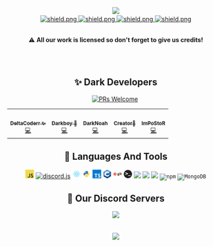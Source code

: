   <center><a href="https://discord.com/assets/ef555bf639a11bd65ae3065263788bba.png"><img src="https://discord.com/assets/ef555bf639a11bd65ae3065263788bba.png"></a></center>

 <div align=center>

  <a href="https://discord.gg/SaGJ8hz">
    <img src="https://discordapp.com/api/guilds/733807204938940447/widget.png?style=shield" alt="shield.png">
  </a>
 
 <a href="https://github.com/TeamDarkDevs">
    <img src="https://img.shields.io/badge/discord.js-v12.3.1-blue.svg?logo=npm" alt="shield.png">
  </a>
  
  
  <a href="https://github.com/TeamDarkDevs/DarkDevelopers/LISENCE">
    <img src="https://img.shields.io/badge/license-GNU%20GPL%20v3-green" alt="shield.png">
  </a>
  
    
  <a href="https://github.com/TeamDarkDevs/DarkDevelopers">
    <img src="https://visitors-badge.glitch.me/badge?page_id=TeamDarkDevs.TeamDarkDevs" alt="shield.png">
  </a>
  
  
<br>
<br>

 :warning: **All our work is licensed so don't forget to give us credits!**

<br><br>

## ✨ Dark Developers 
[![PRs Welcome](https://img.shields.io/badge/PRs-welcome-brightgreen.svg?style=flat-square)](https://github.com/DeltaCoderr/Covid-19-Tracker)&nbsp;

<!-- ALL-CONTRIBUTORS-LIST:START - Do not remove or modify this section -->
<!-- prettier-ignore-start -->
<!-- markdownlint-disable -->

<table>
  <tr>
     <td align="center"><a href="https://github.com/DeltaCoderr"><img src="https://avatars0.githubusercontent.com/u/51528076?s=460&u=d1e28ca661a14f0b3428cc07dd410f36f891966b&v=4" width="100px;" alt=""/><br /><sub><b>DeltaCoderr ✨</b></sub></a><br /><a href="https://github.com/houseofgeeks/hg/commits?author=DeltaCoderr" title="Developer">💻</a></td>
     <td align="center"><a href="https://github.com/DarkBoy-js"><img src="https://avatars3.githubusercontent.com/u/71411869?s=400&u=7f8e4008818e748e390cfcaf1db4b33f42c8b06e&v=4" width="100px;" alt=""/><br /><sub><b>Darkboy 🍭</b></sub></a><br /><a href="https://github.com/houseofgeeks/hg/commits?author=DarkBoy-js" title="Developer">💻</a></td>
     <td align="center"><a href="https://github.com/DarkNoahDev"><img src="https://avatars0.githubusercontent.com/u/69770663?s=400&u=36114e7f2420e48c3fbe622849e4cf35c710bb94&v=4" width="100px;" alt=""/><br /><sub><b>DarkNoah</b></sub></a><br /><a href="https://github.com/houseofgeeks/hg/commits?author=DarkNoahDev" title="Developer">💻</a></td>
       <td align="center"><a href="https://github.com/Creator-cmd"><img src="https://cdn.discordapp.com/avatars/730431456006111323/a_cef1312dd7225f83abc06e170142777e.gif?size=1024" width="100px;" alt=""/><br /><sub><b>Creator🌙</b></sub></a><br /><a href="https://github.com/houseofgeeks/hg/commits?author=Creator-cmd" title="Developer">💻</a></td>
 <td align="center"><a href="https://avatars1.githubusercontent.com/u/67121014?s=460&u=7b1705e881b35a8a1bec63d375661d1f55b43fbc&v=4" width="100px;" alt=""/><br /><sub><b>ImPoStoR</b></sub></a><br /><a href="https://github.com/houseofgeeks/hg/commits?author=sujalgoel" title="Developer">💻</a></td>
  </tr>
  
</table>

<!-- markdownlint-enable -->
<!-- prettier-ignore-end -->
<!-- ALL-CONTRIBUTORS-LIST:END -->


## 💫 Languages And Tools


<code><img height="20" src="https://raw.githubusercontent.com/github/explore/80688e429a7d4ef2fca1e82350fe8e3517d3494d/topics/javascript/javascript.png"></code>
<a href="https://discord.js.org"><img src="https://cdn.discordapp.com/attachments/740865034887888996/740865173065170994/logo-square.png" width="20" alt="discord.js" /></a>
<code><img height="20" src="https://raw.githubusercontent.com/github/explore/80688e429a7d4ef2fca1e82350fe8e3517d3494d/topics/react/react.png"></code>
<code><img height="20" src="https://raw.githubusercontent.com/github/explore/80688e429a7d4ef2fca1e82350fe8e3517d3494d/topics/python/python.png"></code>
<code><img height="20" src="https://raw.githubusercontent.com/github/explore/80688e429a7d4ef2fca1e82350fe8e3517d3494d/topics/typescript/typescript.png"></code>
<code><img height="20" src="https://raw.githubusercontent.com/github/explore/80688e429a7d4ef2fca1e82350fe8e3517d3494d/topics/cpp/cpp.png"></code>
<code><img height="20" src="https://raw.githubusercontent.com/github/explore/80688e429a7d4ef2fca1e82350fe8e3517d3494d/topics/git/git.png"></code>
<code><img height="20" src="https://raw.githubusercontent.com/github/explore/80688e429a7d4ef2fca1e82350fe8e3517d3494d/topics/terminal/terminal.png"></code>
<code><img height="20" src="https://img.shields.io/badge/-Nodejs-43853d?style=flat-square&logo=Node.js&logoColor=white"/></code>
<code><img height="20" src="https://img.shields.io/badge/-HTML5-E34F26?style=flat-square&logo=html5&logoColor=white" /></code>
<code><img height="20" src="https://img.shields.io/badge/-Heroku-430098?style=flat-square&logo=heroku&logoColor=white" /></code>
<code><img alt="npm" src="https://img.shields.io/badge/-NPM-CB3837?style=flat-square&logo=npm&logoColor=white" /></code>
<code><img alt="MongoDB" src="https://img.shields.io/badge/-MongoDB-13aa52?style=flat-square&logo=mongodb&logoColor=white" /></code>

## 📝 Our Discord Servers

<a href="https://discord.gg/devs"><img src="https://discordapp.com/api/guilds/733807204938940447/embed.png?style=banner3"/></a>
<br><br>

<a href="https://discord.gg/cJEx49"><img src="https://discordapp.com/api/guilds/765274736157524019/embed.png?style=banner3"/></a>




